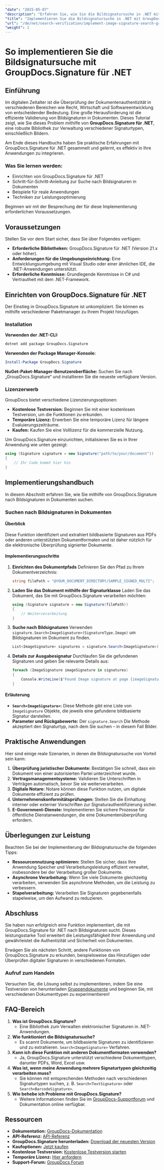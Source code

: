 ```yaml
---
"date": "2025-05-07"
"description": "Erfahren Sie, wie Sie die Bildsignatursuche in .NET mit GroupDocs.Signature implementieren. Dieser Leitfaden behandelt Einrichtung, Implementierung und praktische Anwendungen."
"title": "Implementieren Sie die Bildsignatursuche in .NET mit GroupDocs.Signature – Eine Schritt-für-Schritt-Anleitung"
"url": "/de/net/search-verification/implement-image-signature-search-groupdocs-signature-dotnet/"
"weight": 1
---
```


# So implementieren Sie die Bildsignatursuche mit GroupDocs.Signature für .NET

## Einführung

Im digitalen Zeitalter ist die Überprüfung der Dokumentenauthentizität in verschiedenen Bereichen wie Recht, Wirtschaft und Softwareentwicklung von entscheidender Bedeutung. Eine große Herausforderung ist die effiziente Validierung von Bildsignaturen in Dokumenten. Dieses Tutorial zeigt, wie Sie dieses Problem mithilfe von **GroupDocs.Signature für .NET**, eine robuste Bibliothek zur Verwaltung verschiedener Signaturtypen, einschließlich Bildern.

Am Ende dieses Handbuchs haben Sie praktische Erfahrungen mit GroupDocs.Signature für .NET gesammelt und gelernt, es effektiv in Ihre Anwendungen zu integrieren.

### Was Sie lernen werden:
- Einrichten von GroupDocs.Signature für .NET
- Schritt-für-Schritt-Anleitung zur Suche nach Bildsignaturen in Dokumenten
- Beispiele für reale Anwendungen
- Techniken zur Leistungsoptimierung

Beginnen wir mit der Besprechung der für diese Implementierung erforderlichen Voraussetzungen.

## Voraussetzungen

Stellen Sie vor dem Start sicher, dass Sie über Folgendes verfügen:
- **Erforderliche Bibliotheken:** GroupDocs.Signature für .NET (Version 21.x oder höher).
- **Anforderungen für die Umgebungseinrichtung:** Eine Entwicklungsumgebung mit Visual Studio oder einer ähnlichen IDE, die .NET-Anwendungen unterstützt.
- **Erforderliche Kenntnisse:** Grundlegende Kenntnisse in C# und Vertrautheit mit dem .NET-Framework.

## Einrichten von GroupDocs.Signature für .NET

Der Einstieg in GroupDocs.Signature ist unkompliziert. Sie können es mithilfe verschiedener Paketmanager zu Ihrem Projekt hinzufügen.

### Installation

**Verwenden der .NET-CLI:**
```bash
dotnet add package GroupDocs.Signature
```

**Verwenden der Package Manager-Konsole:**
```powershell
Install-Package GroupDocs.Signature
```

**NuGet-Paket-Manager-Benutzeroberfläche:** Suchen Sie nach „GroupDocs.Signature“ und installieren Sie die neueste verfügbare Version.

### Lizenzerwerb

GroupDocs bietet verschiedene Lizenzierungsoptionen:
- **Kostenlose Testversion:** Beginnen Sie mit einer kostenlosen Testversion, um die Funktionen zu erkunden.
- **Temporäre Lizenz:** Erwerben Sie eine temporäre Lizenz für längere Evaluierungszeiträume.
- **Kaufen:** Kaufen Sie eine Volllizenz für die kommerzielle Nutzung.

Um GroupDocs.Signature einzurichten, initialisieren Sie es in Ihrer Anwendung wie unten gezeigt:

```csharp
using (Signature signature = new Signature("path/to/your/document"))
{
    // Ihr Code kommt hier hin
}
```

## Implementierungshandbuch

In diesem Abschnitt erfahren Sie, wie Sie mithilfe von GroupDocs.Signature nach Bildsignaturen in Dokumenten suchen.

### Suchen nach Bildsignaturen in Dokumenten

#### Überblick
Diese Funktion identifiziert und extrahiert bildbasierte Signaturen aus PDFs oder anderen unterstützten Dokumentformaten und ist daher nützlich für die elektronische Überprüfung signierter Dokumente.

#### Implementierungsschritte

1. **Einrichten des Dokumentpfads**
   Definieren Sie den Pfad zu Ihrem Dokumentverzeichnis:
   
   ```csharp
   string filePath = "@YOUR_DOCUMENT_DIRECTORY/SAMPLE_SIGNED_MULTI";
   ```

2. **Laden Sie das Dokument mithilfe der Signaturklasse**
   Laden Sie das Dokument, das Sie mit GroupDocs.Signature verarbeiten möchten:
   
   ```csharp
   using (Signature signature = new Signature(filePath))
   {
       // Weiterverarbeitung
   }
   ```

3. **Suche nach Bildsignaturen**
   Verwenden `signature.Search<ImageSignature>(SignatureType.Image)` um Bildsignaturen im Dokument zu finden.
   
   ```csharp
   List<ImageSignature> signatures = signature.Search<ImageSignature>(SignatureType.Image);
   ```

4. **Details zur Ausgabesignatur**
   Durchlaufen Sie die gefundenen Signaturen und geben Sie relevante Details aus:
   
   ```csharp
   foreach (ImageSignature imageSignature in signatures)
   {
       Console.WriteLine($"Found Image signature at page {imageSignature.PageNumber} and size {imageSignature.Size}." );
   }
   ```

#### Erläuterung
- **`Search<ImageSignature>`:** Diese Methode gibt eine Liste von `ImageSignature` Objekte, die jeweils eine gefundene bildbasierte Signatur darstellen.
- **Parameter und Rückgabewerte:** Der `signature.Search` Die Methode akzeptiert den Signaturtyp, nach dem Sie suchen – in diesem Fall Bilder.

## Praktische Anwendungen

Hier sind einige reale Szenarien, in denen die Bildsignatursuche von Vorteil sein kann:

1. **Überprüfung juristischer Dokumente:** Bestätigen Sie schnell, dass ein Dokument von einer autorisierten Partei unterzeichnet wurde.
2. **Vertragsmanagementsysteme:** Validieren Sie Unterschriften in Verträgen automatisch, bevor Sie sie weiterverarbeiten.
3. **Digitale Notare:** Notare können diese Funktion nutzen, um digitale Dokumente effizient zu prüfen.
4. **Unternehmenskonformitätsprüfungen:** Stellen Sie die Einhaltung interner oder externer Vorschriften zur Signaturauthentifizierung sicher.
5. **E-Government-Dienste:** Implementieren Sie sichere Prozesse für öffentliche Dienstanwendungen, die eine Dokumentenüberprüfung erfordern.

## Überlegungen zur Leistung

Beachten Sie bei der Implementierung der Bildsignatursuche die folgenden Tipps:
- **Ressourcennutzung optimieren:** Stellen Sie sicher, dass Ihre Anwendung Speicher und Verarbeitungsleistung effizient verwaltet, insbesondere bei der Verarbeitung großer Dokumente.
- **Asynchrone Verarbeitung:** Wenn Sie viele Dokumente gleichzeitig verarbeiten, verwenden Sie asynchrone Methoden, um die Leistung zu verbessern.
- **Stapelverarbeitung:** Verarbeiten Sie Signaturen gegebenenfalls stapelweise, um den Aufwand zu reduzieren.

## Abschluss

Sie haben nun erfolgreich eine Funktion implementiert, die mit GroupDocs.Signature für .NET nach Bildsignaturen sucht. Dieses leistungsstarke Tool erweitert die Leistungsfähigkeit Ihrer Anwendung und gewährleistet die Authentizität und Sicherheit von Dokumenten.

Erwägen Sie als nächsten Schritt, andere Funktionen von GroupDocs.Signature zu erkunden, beispielsweise das Hinzufügen oder Überprüfen digitaler Signaturen in verschiedenen Formaten.

### Aufruf zum Handeln

Versuchen Sie, die Lösung selbst zu implementieren, indem Sie eine Testversion von herunterladen [Gruppendokumente](https://releases.groupdocs.com/signature/net/) und beginnen Sie, mit verschiedenen Dokumenttypen zu experimentieren!

## FAQ-Bereich

1. **Was ist GroupDocs.Signature?**
   - Eine Bibliothek zum Verwalten elektronischer Signaturen in .NET-Anwendungen.
2. **Wie funktioniert die Bildsignatursuche?**
   - Es scannt Dokumente, um bildbasierte Signaturen zu identifizieren und zu extrahieren. `Search<ImageSignature>` Verfahren.
3. **Kann ich diese Funktion mit anderen Dokumentformaten verwenden?**
   - Ja, GroupDocs.Signature unterstützt verschiedene Dokumenttypen, darunter PDFs, Word, Excel usw.
4. **Was ist, wenn meine Anwendung mehrere Signaturtypen gleichzeitig verarbeiten muss?**
   - Sie können mit entsprechenden Methoden nach verschiedenen Signaturtypen suchen, z. B. `Search<TextSignature>` oder `Search<BarcodeSignature>`.
5. **Wie behebe ich Probleme mit GroupDocs.Signature?**
   - Weitere Informationen finden Sie im [GroupDocs-Supportforum](https://forum.groupdocs.com/c/signature/) und Dokumentation online verfügbar.

## Ressourcen
- **Dokumentation:** [GroupDocs-Dokumentation](https://docs.groupdocs.com/signature/net/)
- **API-Referenz:** [API-Referenz](https://reference.groupdocs.com/signature/net/)
- **GroupDocs.Signature herunterladen:** [Download der neuesten Version](https://releases.groupdocs.com/signature/net/)
- **Kaufoptionen:** [Jetzt kaufen](https://purchase.groupdocs.com/buy)
- **Kostenlose Testversion:** [Kostenlose Testversion starten](https://releases.groupdocs.com/signature/net/)
- **Temporäre Lizenz:** [Hier anfordern](https://purchase.groupdocs.com/temporary-license/)
- **Support-Forum:** [GroupDocs Forum](https://forum.groupdocs.com/c/signature/)